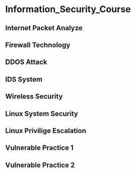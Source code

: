 # Information_Security_Course

## Internet Packet Analyze

## Firewall Technology

## DDOS Attack

## IDS System

## Wireless Security

## Linux System Security

## Linux Privilige Escalation

## Vulnerable Practice 1

## Vulnerable Practice 2
